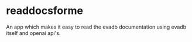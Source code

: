 # readdocsforme

An app which makes it easy to read the evadb documentation using evadb itself and openai api's.
